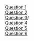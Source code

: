 [Question 1](https://www.hackerearth.com/practice/data-structures/queues/basics-of-queues/practice-problems/algorithm/monk-and-chamber-of-secrets/)<br>
[Question 2](https://www.hackerearth.com/practice/data-structures/stacks/basics-of-stacks/practice-problems/algorithm/signal-range/description/)<br>
[Question 3](https://www.hackerearth.com/practice/data-structures/stacks/basics-of-stacks/practice-problems/algorithm/fight-for-laddus/description)/<br>
[Question 4](https://www.hackerrank.com/contests/iecse-summer-17/challenges/beer-of-hakuna)<br>
[Question 5](https://www.geeksforgeeks.org/implement-priorityqueue-comparator-java/)<br>
[Question 6](https://practice.geeksforgeeks.org/problems/generate-binary-numbers/0)<br>
